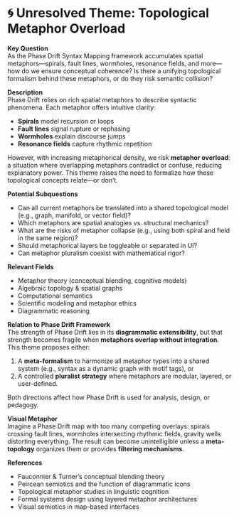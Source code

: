 # 🌀 Unresolved Theme: Topological Metaphor Overload

**Key Question**  
As the Phase Drift Syntax Mapping framework accumulates spatial metaphors—spirals, fault lines, wormholes, resonance fields, and more—how do we ensure conceptual coherence? Is there a unifying topological formalism behind these metaphors, or do they risk semantic collision?

**Description**  
Phase Drift relies on rich spatial metaphors to describe syntactic phenomena. Each metaphor offers intuitive clarity:  
- **Spirals** model recursion or loops  
- **Fault lines** signal rupture or rephasing  
- **Wormholes** explain discourse jumps  
- **Resonance fields** capture rhythmic repetition  

However, with increasing metaphorical density, we risk **metaphor overload**: a situation where overlapping metaphors contradict or confuse, reducing explanatory power. This theme raises the need to formalize how these topological concepts relate—or don’t.

**Potential Subquestions**
- Can all current metaphors be translated into a shared topological model (e.g., graph, manifold, or vector field)?
- Which metaphors are spatial analogies vs. structural mechanics?
- What are the risks of metaphor collapse (e.g., using both spiral and field in the same region)?
- Should metaphorical layers be toggleable or separated in UI?
- Can metaphor pluralism coexist with mathematical rigor?

**Relevant Fields**
- Metaphor theory (conceptual blending, cognitive models)
- Algebraic topology & spatial graphs
- Computational semantics
- Scientific modeling and metaphor ethics
- Diagrammatic reasoning

**Relation to Phase Drift Framework**  
The strength of Phase Drift lies in its **diagrammatic extensibility**, but that strength becomes fragile when **metaphors overlap without integration**. This theme proposes either:
1. A **meta-formalism** to harmonize all metaphor types into a shared system (e.g., syntax as a dynamic graph with motif tags), or  
2. A controlled **pluralist strategy** where metaphors are modular, layered, or user-defined.

Both directions affect how Phase Drift is used for analysis, design, or pedagogy.

**Visual Metaphor**  
Imagine a Phase Drift map with too many competing overlays: spirals crossing fault lines, wormholes intersecting rhythmic fields, gravity wells distorting everything. The result can become unintelligible unless a **meta-topology** organizes them or provides **filtering mechanisms**.

**References**
- Fauconnier & Turner’s conceptual blending theory  
- Peircean semiotics and the function of diagrammatic icons  
- Topological metaphor studies in linguistic cognition  
- Formal systems design using layered metaphor architectures  
- Visual semiotics in map-based interfaces
